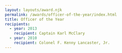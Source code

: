 ```yaml
---
layout: layouts/award.njk
permalink: /awards/officer-of-the-year/index.html
title: Officer of the Year
recipients:
  - year: 2013
    recipient: Captain Karl McClary
  - year: 2010
    recipient: Colonel F. Kenny Lancaster, Jr.
---
```

